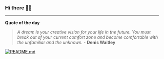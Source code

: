### Hi there 👋🏻


---

**Quote of the day**

> *A dream is your creative vision for your life in the future. You must break out of your current comfort zone and become comfortable with the unfamiliar and the unknown.* - **Denis Waitley** 

[![README.md](https://github.com/marcolovazzano/marcolovazzano/actions/workflows/readme.yml/badge.svg?branch=main)](https://github.com/marcolovazzano/marcolovazzano/actions/workflows/readme.yml)
